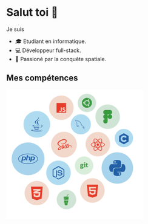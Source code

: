 # Salut toi 👋

Je suis
- 🎓 Etudiant en informatique.
- 💻 Développeur full-stack.
- 🚀 Passioné par la conquête spatiale.

## Mes compétences

![Compétences](./competences.png)

